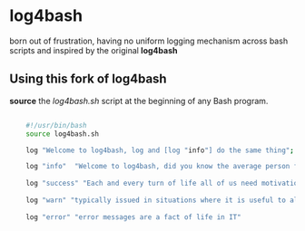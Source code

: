 # log4bash

born out of frustration, having no uniform logging mechanism across bash scripts and inspired by the original **log4bash** 

## Using this fork of log4bash

**source** the *log4bash.sh* script at the beginning of any Bash program.

``` bash

    #!/usr/bin/bash
    source log4bash.sh

    log "Welcome to log4bash, log and [log "info"] do the same thing";

    log "info"  "Welcome to log4bash, did you know the average person falls asleep in 7 minutes";
    
    log "success" "Each and every turn of life all of us need motivation to achieve our goal and to be succeed..."
    
    log "warn" "typically issued in situations where it is useful to alert the user of some condition in a program..."
    
    log "error" "error messages are a fact of life in IT"

```
